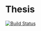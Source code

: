 # Thesis

[![Build Status](https://travis-ci.com/szybogi/thesis.svg?branch=master)](https://travis-ci.com/szybogi/thesis)
